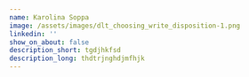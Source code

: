 ```yaml
---
name: Karolina Soppa
image: /assets/images/dlt_choosing_write_disposition-1.png
linkedin: ''
show_on_about: false
description_short: tgdjhkfsd
description_long: thdtrjnghdjmfhjk
---
```


